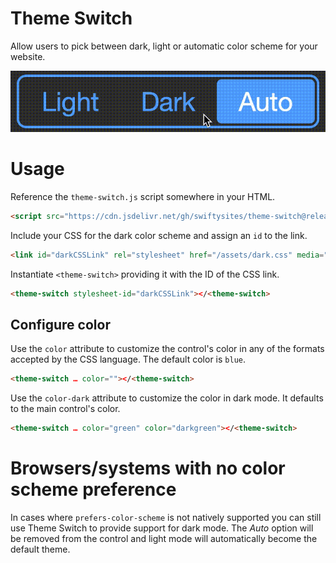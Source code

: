 # Theme Switch

Allow users to pick between dark, light or automatic color scheme for your website.

![Theme Switch](doc/theme-switch.gif)

# Usage

Reference the `theme-switch.js` script somewhere in your HTML.

```html
<script src="https://cdn.jsdelivr.net/gh/swiftysites/theme-switch@release/src/theme-switch.min.js"></script>
```

Include your CSS for the dark color scheme and assign an `id` to the link.

```html
<link id="darkCSSLink" rel="stylesheet" href="/assets/dark.css" media="(prefers-color-scheme: dark)" />
```

Instantiate `<theme-switch>` providing it with the ID of the CSS link.

```html
<theme-switch stylesheet-id="darkCSSLink"></<theme-switch>
```

## Configure color

Use the `color` attribute to customize the control's color in any of the formats accepted by the CSS language. The default color is `blue`. 

```html
<theme-switch … color=""></<theme-switch>
```

Use the `color-dark` attribute to customize the color in dark mode. It defaults to the main control's color.

```html
<theme-switch … color="green" color="darkgreen"></<theme-switch>
```

# Browsers/systems with no color scheme preference

In cases where `prefers-color-scheme` is not natively supported you can still use Theme Switch to provide support for dark mode. The _Auto_ option will be removed from the control and light mode will automatically become the default theme.

